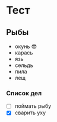 # Тест

## Рыбы

* окунь :sunglasses:
* карась
* язь
* сельдь
* пила
* лещ

### Список дел
* [ ] поймать рыбу
* [x] сварить уху